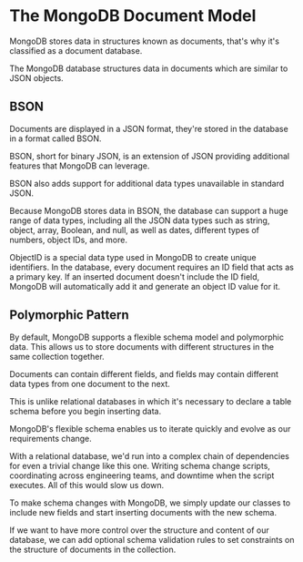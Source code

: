 # **The MongoDB Document Model**

MongoDB stores data in structures known as documents, that's why it's classified as a document database. 

The MongoDB database structures data in documents which are similar to JSON objects. 

## **BSON**

Documents are displayed in a JSON format, they're stored in the database in a format called BSON. 

BSON, short for binary JSON, is an extension of JSON providing additional features that MongoDB can leverage. 

BSON also adds support for additional data types unavailable in standard JSON. 

Because MongoDB stores data in BSON, the database can support a huge range of data types, including all the JSON data types such as string, object, array, Boolean, and null, as well as dates, different types of numbers, object IDs, and more. 

ObjectID is a special data type used in MongoDB to create unique identifiers. In the database, every document requires an ID field that acts as a primary key. If an inserted document doesn't include the ID field, MongoDB will automatically add it and generate an object ID value for it. 


## **Polymorphic Pattern**

By default, MongoDB supports a flexible schema model and polymorphic data. This allows us to store documents with different structures in the same collection together. 

Documents can contain different fields, and fields may contain different data types from one document to the next. 

This is unlike relational databases in which it's necessary to declare a table schema before you begin inserting data. 

MongoDB's flexible schema enables us to iterate quickly and evolve as our requirements change. 

With a relational database, we'd run into a complex chain of dependencies for even a trivial change like this one. Writing schema change scripts, coordinating across engineering teams, and downtime when the script executes. All of this would slow us down. 

To make schema changes with MongoDB, we simply update our classes to include new fields and start inserting documents with the new schema. 

If we want to have more control over the structure and content of our database, we can add optional schema validation rules to set constraints on the structure of documents in the collection. 